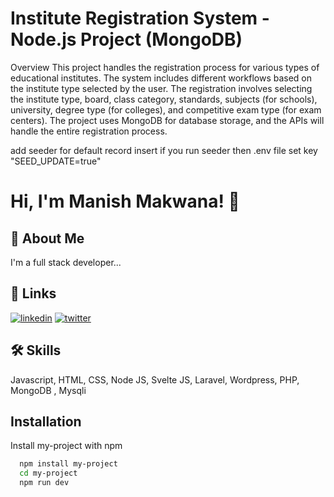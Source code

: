 
# Institute Registration System - Node.js Project (MongoDB)

Overview
This project handles the registration process for various types of educational institutes. The system includes different workflows based on the institute type selected by the user. The registration involves selecting the institute type, board, class category, standards, subjects (for schools), university, degree type (for colleges), and competitive exam type (for exam centers). The project uses MongoDB for database storage, and the APIs will handle the entire registration process.

add seeder for default record insert 
if you run seeder then .env file set key "SEED_UPDATE=true" 

# Hi, I'm Manish Makwana! 👋



## 🚀 About Me
I'm a full stack developer...


## 🔗 Links
[![linkedin](https://img.shields.io/badge/linkedin-0A66C2?style=for-the-badge&logo=linkedin&logoColor=white)](https://www.linkedin.com/in/manishmakwana94/)
[![twitter](https://img.shields.io/badge/twitter-1DA1F2?style=for-the-badge&logo=twitter&logoColor=white)](https://x.com/manishmakwanaa)





## 🛠 Skills
Javascript, HTML, CSS, Node JS, Svelte JS, Laravel, Wordpress, PHP, MongoDB , Mysqli


## Installation

Install my-project with npm

```bash
  npm install my-project
  cd my-project
  npm run dev
```
    
